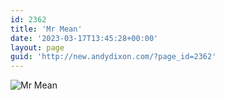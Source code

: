 ```yaml
---
id: 2362
title: 'Mr Mean'
date: '2023-03-17T13:45:28+00:00'
layout: page
guid: 'http://new.andydixon.com/?page_id=2362'
---
```


![Mr Mean](https://i0.wp.com/assets.g8x2.ldn.idrivee2-23.com/posters/Mr%20Mean%2001.jpg?w=1200&ssl=1 "Mr Mean")